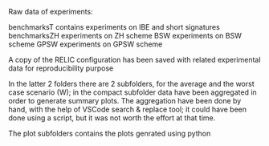Raw data of experiments:

benchmarksT contains experiments on IBE and short signatures
benchmarksZH experiments on ZH scheme
BSW experiments on BSW scheme
GPSW experiments on GPSW scheme 

A copy of the RELIC configuration has been saved with related experimental data for
reproducibility purpose

In the latter 2 folders there are 2 subfolders, for the average and the
worst case scenario (W); in the compact subfolder data have been aggregated in order
to generate summary plots. 
The aggregation have been done by hand, with the help of VSCode search & replace tool;
it could have been done using a script, but it was not worth the effort at that time.

The plot subfolders contains the plots genrated using python 

